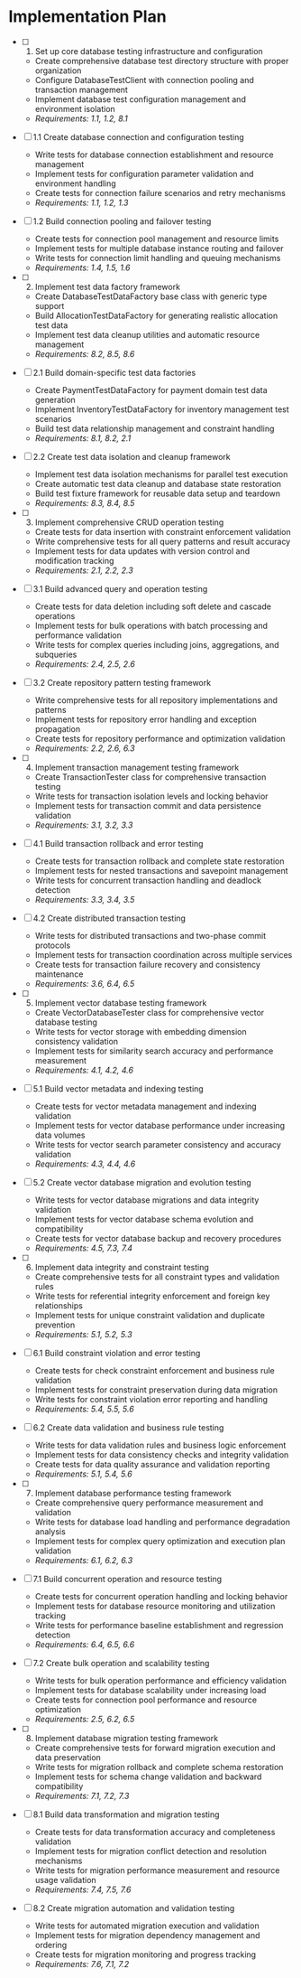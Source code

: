 # Implementation Plan

- [ ] 1. Set up core database testing infrastructure and configuration
  - Create comprehensive database test directory structure with proper organization
  - Configure DatabaseTestClient with connection pooling and transaction management
  - Implement database test configuration management and environment isolation
  - _Requirements: 1.1, 1.2, 8.1_

- [ ] 1.1 Create database connection and configuration testing
  - Write tests for database connection establishment and resource management
  - Implement tests for configuration parameter validation and environment handling
  - Create tests for connection failure scenarios and retry mechanisms
  - _Requirements: 1.1, 1.2, 1.3_

- [ ] 1.2 Build connection pooling and failover testing
  - Create tests for connection pool management and resource limits
  - Implement tests for multiple database instance routing and failover
  - Write tests for connection limit handling and queuing mechanisms
  - _Requirements: 1.4, 1.5, 1.6_

- [ ] 2. Implement test data factory framework
  - Create DatabaseTestDataFactory base class with generic type support
  - Build AllocationTestDataFactory for generating realistic allocation test data
  - Implement test data cleanup utilities and automatic resource management
  - _Requirements: 8.2, 8.5, 8.6_

- [ ] 2.1 Build domain-specific test data factories
  - Create PaymentTestDataFactory for payment domain test data generation
  - Implement InventoryTestDataFactory for inventory management test scenarios
  - Build test data relationship management and constraint handling
  - _Requirements: 8.1, 8.2, 2.1_

- [ ] 2.2 Create test data isolation and cleanup framework
  - Implement test data isolation mechanisms for parallel test execution
  - Create automatic test data cleanup and database state restoration
  - Build test fixture framework for reusable data setup and teardown
  - _Requirements: 8.3, 8.4, 8.5_

- [ ] 3. Implement comprehensive CRUD operation testing
  - Create tests for data insertion with constraint enforcement validation
  - Write comprehensive tests for all query patterns and result accuracy
  - Implement tests for data updates with version control and modification tracking
  - _Requirements: 2.1, 2.2, 2.3_

- [ ] 3.1 Build advanced query and operation testing
  - Create tests for data deletion including soft delete and cascade operations
  - Implement tests for bulk operations with batch processing and performance validation
  - Write tests for complex queries including joins, aggregations, and subqueries
  - _Requirements: 2.4, 2.5, 2.6_

- [ ] 3.2 Create repository pattern testing framework
  - Write comprehensive tests for all repository implementations and patterns
  - Implement tests for repository error handling and exception propagation
  - Create tests for repository performance and optimization validation
  - _Requirements: 2.2, 2.6, 6.3_

- [ ] 4. Implement transaction management testing framework
  - Create TransactionTester class for comprehensive transaction testing
  - Write tests for transaction isolation levels and locking behavior
  - Implement tests for transaction commit and data persistence validation
  - _Requirements: 3.1, 3.2, 3.3_

- [ ] 4.1 Build transaction rollback and error testing
  - Create tests for transaction rollback and complete state restoration
  - Implement tests for nested transactions and savepoint management
  - Write tests for concurrent transaction handling and deadlock detection
  - _Requirements: 3.3, 3.4, 3.5_

- [ ] 4.2 Create distributed transaction testing
  - Write tests for distributed transactions and two-phase commit protocols
  - Implement tests for transaction coordination across multiple services
  - Create tests for transaction failure recovery and consistency maintenance
  - _Requirements: 3.6, 6.4, 6.5_

- [ ] 5. Implement vector database testing framework
  - Create VectorDatabaseTester class for comprehensive vector database testing
  - Write tests for vector storage with embedding dimension consistency validation
  - Implement tests for similarity search accuracy and performance measurement
  - _Requirements: 4.1, 4.2, 4.6_

- [ ] 5.1 Build vector metadata and indexing testing
  - Create tests for vector metadata management and indexing validation
  - Implement tests for vector database performance under increasing data volumes
  - Write tests for vector search parameter consistency and accuracy validation
  - _Requirements: 4.3, 4.4, 4.6_

- [ ] 5.2 Create vector database migration and evolution testing
  - Write tests for vector database migrations and data integrity validation
  - Implement tests for vector database schema evolution and compatibility
  - Create tests for vector database backup and recovery procedures
  - _Requirements: 4.5, 7.3, 7.4_

- [ ] 6. Implement data integrity and constraint testing
  - Create comprehensive tests for all constraint types and validation rules
  - Write tests for referential integrity enforcement and foreign key relationships
  - Implement tests for unique constraint validation and duplicate prevention
  - _Requirements: 5.1, 5.2, 5.3_

- [ ] 6.1 Build constraint violation and error testing
  - Create tests for check constraint enforcement and business rule validation
  - Implement tests for constraint preservation during data migration
  - Write tests for constraint violation error reporting and handling
  - _Requirements: 5.4, 5.5, 5.6_

- [ ] 6.2 Create data validation and business rule testing
  - Write tests for data validation rules and business logic enforcement
  - Implement tests for data consistency checks and integrity validation
  - Create tests for data quality assurance and validation reporting
  - _Requirements: 5.1, 5.4, 5.6_

- [ ] 7. Implement database performance testing framework
  - Create comprehensive query performance measurement and validation
  - Write tests for database load handling and performance degradation analysis
  - Implement tests for complex query optimization and execution plan validation
  - _Requirements: 6.1, 6.2, 6.3_

- [ ] 7.1 Build concurrent operation and resource testing
  - Create tests for concurrent operation handling and locking behavior
  - Implement tests for database resource monitoring and utilization tracking
  - Write tests for performance baseline establishment and regression detection
  - _Requirements: 6.4, 6.5, 6.6_

- [ ] 7.2 Create bulk operation and scalability testing
  - Write tests for bulk operation performance and efficiency validation
  - Implement tests for database scalability under increasing load
  - Create tests for connection pool performance and resource optimization
  - _Requirements: 2.5, 6.2, 6.5_

- [ ] 8. Implement database migration testing framework
  - Create comprehensive tests for forward migration execution and data preservation
  - Write tests for migration rollback and complete schema restoration
  - Implement tests for schema change validation and backward compatibility
  - _Requirements: 7.1, 7.2, 7.3_

- [ ] 8.1 Build data transformation and migration testing
  - Create tests for data transformation accuracy and completeness validation
  - Implement tests for migration conflict detection and resolution mechanisms
  - Write tests for migration performance measurement and resource usage validation
  - _Requirements: 7.4, 7.5, 7.6_

- [ ] 8.2 Create migration automation and validation testing
  - Write tests for automated migration execution and validation
  - Implement tests for migration dependency management and ordering
  - Create tests for migration monitoring and progress tracking
  - _Requirements: 7.6, 7.1, 7.2_